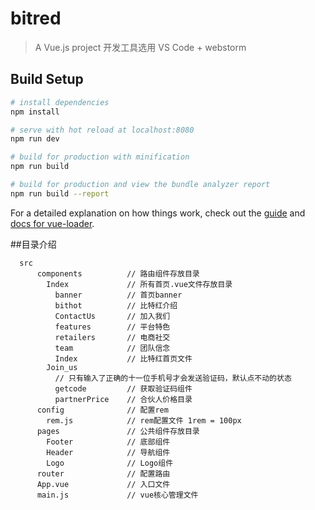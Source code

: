 # bitred

> A Vue.js project
> 开发工具选用 VS Code + webstorm
## Build Setup

``` bash
# install dependencies
npm install

# serve with hot reload at localhost:8080
npm run dev

# build for production with minification
npm run build

# build for production and view the bundle analyzer report
npm run build --report
```

For a detailed explanation on how things work, check out the [guide](http://vuejs-templates.github.io/webpack/) and [docs for vue-loader](http://vuejs.github.io/vue-loader).

##目录介绍
```
  src
      components          // 路由组件存放目录
        Index             // 所有首页.vue文件存放目录
          banner          // 首页banner
          bithot          // 比特红介绍
          ContactUs       // 加入我们
          features        // 平台特色
          retailers       // 电商社交
          team            // 团队信念
          Index           // 比特红首页文件
        Join_us
          // 只有输入了正确的十一位手机号才会发送验证码，默认点不动的状态
          getcode         // 获取验证码组件
          partnerPrice    // 合伙人价格目录
      config              // 配置rem
        rem.js            // rem配置文件 1rem = 100px
      pages               // 公共组件存放目录
        Footer            // 底部组件
        Header            // 导航组件
        Logo              // Logo组件
      router              // 配置路由
      App.vue             // 入口文件
      main.js             // vue核心管理文件
```
